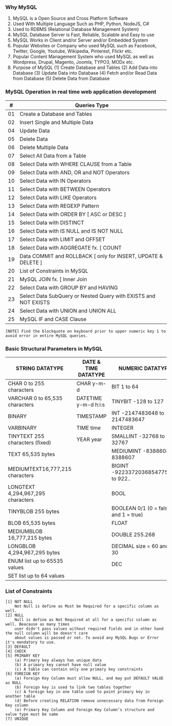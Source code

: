 ### Why MySQL
  1. MySQL is a Open Source and Cross Platform Software
  2. Used With Multiple Language Such as PHP, Python, NodeJS, C#
  3. Used to RDBMS (Relational Database Management System)
  4. MySQL Database Server is Fast, Reliable, Scalable and Easy to use
  5. MySQL Works in Client and/or Server and/or Embedded System
  6. Popular Websites or Company who used MySQL such as Facebook, Twitter, Google, Youtube, Wikipedia, Pinterest, Flickr etc.
  7. Popular Content Management System who used MySQL as well as Wordpress, Drupal, Magento, Joomla, TYPO3, MODx etc.
  8. Purpose of MySQL (1) Create Database and Tables (2) Add Data into Database (3) Update Data into Database (4) Fetch and/or Read Data from Database (5) Delete Data from Database


### MySQL Operation in real time web application development
| # | Queries Type |
|---|--------------|
| 01 | Create a Database and Tables |
| 02 | Insert Single and Multiple Data |
| 04 | Update Data |
| 05 | Delete Data |
| 06 | Delete Multiple Data |
| 07 | Select All Data from a Table |
| 08 | Select Data with WHERE CLAUSE from a Table |
| 09 | Select Data with AND, OR and NOT Operators |
| 10 | Select Data with IN Operators |
| 11 | Select Data with BETWEEN Operators |
| 12 | Select Data with LIKE Operators |
| 13 | Select Data with REGEXP Pattern |
| 14 | Select Data with ORDER BY [ ASC or DESC ] |
| 15 | Select Data with DISTINCT |
| 16 | Select Data with IS NULL and IS NOT NULL |
| 17 | Select Data with LIMIT and OFFSET |
| 18 | Select Data with AGGREGATE fx. [ COUNT | MAX | MIN | SUM | AVG ] |
| 19 | Data COMMIT and ROLLBACK [ only for INSERT, UPDATE & DELETE ] |
| 20 | List of Constraints in MySQL |
| 21 | MySQL JOIN fx. [ Inner Join | Left Join | Right Join | Cross Join | Join ] |
| 22 | Select Data with GROUP BY and HAVING |
| 23 | Select Data SubQuery or Nested Query with EXISTS and NOT EXISTS |
| 24 | Select Data with UNION and UNION ALL |
| 25 | MySQL IF and CASE Clause |

```
[NOTE] Find the blockquote on keyboard prior to upper numeric key 1 to avoid error in entire MySQL queries.
```

### Basic Structural Parameters in MySQL
| STRING DATATYPE | DATE & TIME DATATYPE | NUMERIC DATATYPE |
|-----------------|----------------------|------------------|
| CHAR 0 to 255 characters | CHAR y-m-d | BIT 1 to 64 |
| VARCHAR	0 to 65,535 characters | DATETIME	y-m-d h:i:s	| TINYBIT	-128 to 127 |
| BINARY | TIMESTAMP | INT -2147483648 to 2147483647 |
| VARBINARY | TIME time | INTEGER |
| TINYTEXT 255 characters (fixed)	| YEAR year | SMALLINT	-32768 to 32767 |
| TEXT 65,535 bytes |  | MEDIUMINT	-8388608 to 8388607 |
| MEDIUMTEXT16,777,215 characters |  | BIGINT -9223372036854775808 to 922..	|
| LONGTEXT 4,294,967,295 characters|  | BOOL |
| TINYBLOB 255 bytes |  | BOOLEAN	0/1 (0 = false and 1 = true)|
| BLOB 65,535 bytes |  | FLOAT |
| MEDIUMBLOB 16,777,215 bytes |  | DOUBLE 255.268 |
| LONGBLOB 4,294,967,295 bytes |  | DECIMAL	size = 60 and d = 30 |
| ENUM list up to 65535 values |  | DEC |
| SET list up to 64 values |  |  |


### List of Constraints
```
[1] NOT NULL
    Not Null is define as Must be Required for a specific column as well.
[2] NULL
    Null is define as Not Required at all for a specific column as well. Beacause as many times 
    user didn't pass values without required fields and in other hand the null column will be doesn't care 
    about values is passed or not. To avoid any MySQL Bugs or Error it's mendatory to use.
[3] DEFAULT
[4] CHECK
[5] PRIMARY KEY	
    (a) Primary key always has unique data
    (b) A primary key cannot have null value
    (c) A table can contain only one primary key constraints
[6] FOREIGN KEY	
    (a) Foreign Key Column must allow NULL, and may put DEFAULT VALUE as NULL
    (b) Foreign key is used to link two tables together	
    (c) A foreign key in one table used to point primary key in another table	
    (d) Before creating RELATION remove unnecessary data from Foreign Key column	
    (e) Primary Key Column and Foreign Key Column’s structure and value type must be same	
[7] UNIQUE
```

